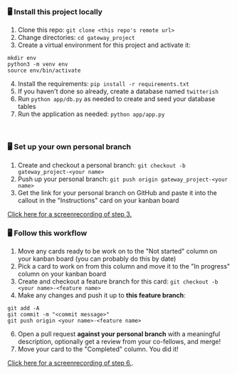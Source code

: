 


### 🖥 Install this project locally
1. Clone this repo: `git clone <this repo's remote url>`
2. Change directories: `cd gateway_project`
3. Create a virtual environment for this project and activate it:
```
mkdir env
python3 -m venv env
source env/bin/activate
```
4. Install the requirements: `pip install -r requirements.txt`
5. If you haven't done so already, create a database named `twitterish`
6. Run `python app/db.py` as needed to create and seed your database tables
7. Run the application as needed: `python app/app.py`
<br>

### 🖥 Set up your own personal branch
1. Create and checkout a personal branch: `git checkout -b gateway_project-<your name>`
2. Push up your personal branch: `git push origin gateway_project-<your name>`
3. Get the link for your personal branch on GitHub and paste it into the callout in the "Instructions" card on your kanban board

[Click here for a screenrecording of step 3.](https://drive.google.com/file/d/1yMrxBHp12mcMSF7nT-cZvJWXOc8lj7fs/view?usp=sharing)


### 🖥 Follow this workflow
1. Move any cards ready to be work on to the "Not started" column on your kanban board (you can probably do this by date)
2. Pick a card to work on from this column and move it to the "In progress" column on your kanban board
3. Create and checkout a feature branch for this card: `git checkout -b <your name>-<feature name>`
4. Make any changes and push it up to **this feature branch**:
```
git add -A
git commit -m "<commit message>"
git push origin <your name>-<feature name>
```
6. Open a pull request **against your personal branch** with a meaningful description, optionally get a review from your co-fellows, and merge!
7. Move your card to the "Completed" column. You did it!

[Click here for a screenrecording of step 6.](https://drive.google.com/file/d/1tMPOMCbHeRkY5togXQtwuD-FoWqImBBQ/view?usp=sharing).

